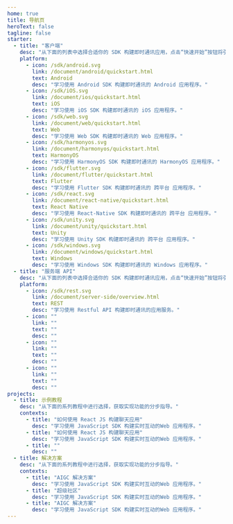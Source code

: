 ```yaml
---
home: true
title: 导航页
heroText: false
tagline: false
starter:
  - title: "客户端"
    desc: "从下面的列表中选择合适你的 SDK 构建即时通讯应用，点击“快速开始”按钮将引导你在30分钟内实现即时通讯消息收发"
    platform:
      - icon: /sdk/android.svg
        link: /document/android/quickstart.html
        text: Android
        desc: "学习使用 Android SDK 构建即时通讯的 Android 应用程序。"
      - icon: /sdk/iOS.svg
        link: /document/ios/quickstart.html
        text: iOS 
        desc: "学习使用 iOS SDK 构建即时通讯的 iOS 应用程序。"
      - icon: /sdk/web.svg
        link: /document/web/quickstart.html
        text: Web
        desc: "学习使用 Web SDK 构建即时通讯的 Web 应用程序。"
      - icon: /sdk/harmonyos.svg
        link: /document/harmonyos/quickstart.html
        text: HarmonyOS 
        desc: "学习使用 HarmonyOS SDK 构建即时通讯的 HarmonyOS 应用程序。"
      - icon: /sdk/flutter.svg
        link: /document/flutter/quickstart.html
        text: Flutter
        desc: "学习使用 Flutter SDK 构建即时通讯的 跨平台 应用程序。"
      - icon: /sdk/react.svg
        link: /document/react-native/quickstart.html
        text: React Native
        desc: "学习使用 React-Native SDK 构建即时通讯的 跨平台 应用程序。"
      - icon: /sdk/unity.svg
        link: /document/unity/quickstart.html
        text: Unity
        desc: "学习使用 Unity SDK 构建即时通讯的 跨平台 应用程序。"
      - icon: /sdk/windows.svg
        link: /document/windows/quickstart.html
        text: Windows  
        desc: "学习使用 Windows SDK 构建即时通讯的 Windows 应用程序。"
  - title: "服务端 API"
    desc: "从下面的列表中选择合适你的 SDK 构建即时通讯应用，点击“快速开始”按钮将引导你在30分钟内实现即时通讯消息收发"
    platform:
      - icon: /sdk/rest.svg
        link: /document/server-side/overview.html
        text: REST
        desc: "学习使用 Restful API 构建即时通讯的应用服务。"
      - icon: ""
        link: ""
        text: ""
        desc: ""
      - icon: ""
        link: ""
        text: ""
        desc: ""
      - icon: ""
        link: ""
        text: ""
        desc: ""
projects:
  - title: 示例教程
    desc: "从下面的系列教程中进行选择，获取实现功能的分步指导。"
    contexts:
      - title: "如何使用 React JS 构建聊天应用"
        desc: "学习使用 JavaScript SDK 构建实时互动的Web 应用程序。"
      - title: "如何使用 React JS 构建聊天应用"
        desc: "学习使用 JavaScript SDK 构建实时互动的Web 应用程序。"
      - title: ""
        desc: ""
  - title: 解决方案
    desc: "从下面的系列教程中进行选择，获取实现功能的分步指导。"
    contexts:
      - title: "AIGC 解决方案"
        desc: "学习使用 JavaScript SDK 构建实时互动的Web 应用程序。"
      - title: "超级社区"
        desc: "学习使用 JavaScript SDK 构建实时互动的Web 应用程序。"
      - title: "AIGC 解决方案"
        desc: "学习使用 JavaScript SDK 构建实时互动的Web 应用程序。"
---
```

